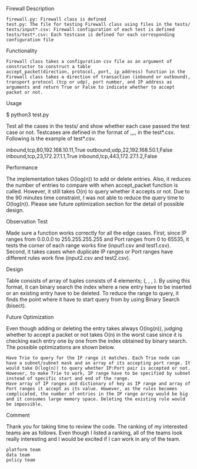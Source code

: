 Firewall
Description

    firewall.py: Firewall class is defined
    test.py: The file for testing Firewall class using files in the tests/
    tests/input*.csv: Firewall configuration of each test is defined
    tests/test*.csv: Each testcase is defined for each corresponding configuration file

Functionality

    Firewall class takes a configuration csv file as an argument of constructor to construct a table
    accept_packet(direction, protocol, port, ip_address) function in the Firewall class takes a direction of transaction (inbound or outbound), transport protocol (tcp or udp), port number, and IP address as arguments and return True or False to indicate whether to accept packet or not.

Usage

$ python3 test.py

Test all the cases in the tests/ and show whether each case passed the test case or not. Testcases are defined in the format of <direction>,<protocol>,<port>,<ip>,<expected result> in the test*.csv. Following is the example of test*.csv.

inbound,tcp,80,192.168.10.11,True
outbound,udp,22,192.168.50.1,False
inbound,tcp,23,172.27.1.1,True
inbound,tcp,443,172.27.1.2,False

Performance

The implementation takes O(log(n)) to add or delete entries. Also, it reduces the number of entries to compare with when accept_packet function is called. However, it still takes O(n) to query whether it accepts or not. Due to the 90 minutes time constraint, I was not able to reduce the query time to O(log(n)). Please see future optimization section for the detail of possible design.

Observation
Test

Made sure a function works correctly for all the edge cases. First, since IP ranges from 0.0.0.0 to 255.255.255.255 and Port ranges from 0 to 65535, it tests the corner of each range works fine (input1.csv and test1.csv). Second, it takes cases when duplicate IP ranges or Port ranges have different rules work fine (input2.csv and test2.csv).

Design

Table consists of array of tuples consists of 4 elements; (<IP range start>, <Port range start>, <IP range end>, <Port range end>). By using this format, it can binary search the index where a new entry have to be inserted or an existing entry have to be deleted. To reduce the range to query, it finds the point where it have to start query from by using Binary Search (bisect).

Future Optimization

Even though adding or deleting the entry takes always O(log(n)), judging whether to accept a packet or not takes O(n) in the worst case since it is checking each entry one by one from the index obtained by binary search. The possible optimizations are shown below.

    Have Trie to query for the IP range it matches. Each Trie node can have a subnet/subnet mask and an array of its accepting port range. It would take O(log(n)) to query whether IP:Port pair is accepted or not. However, to make Trie to work, IP range have to be specified by subnet instead of specific start and end of the range.
    Have array of IP ranges and dictionary of key as IP range and array of Port ranges it accept as its value. However, as the rules becomes complicated, the number of entries in the IP range array would be big and it consumes large memory space. Deleting the existing rule would be impossible.

Comment

Thank you for taking time to review the code. The ranking of my interested teams are as follows. Even though I listed a ranking, all of the teams look really interesting and I would be excited if I can work in any of the team.

    platform team
    data team
    policy team
